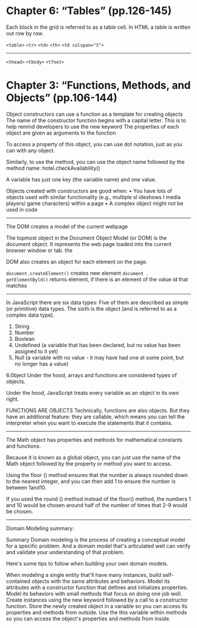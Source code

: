 # Chapter 6: “Tables” (pp.126-145)

Each block in the grid is referred to as a table cell. In HTML a table is written out row by row.

`<table>`
`<tr>`
`<td>`
`<th>`
`<td colspan="3">`

---

`<thead>`
`<tbody>`
`<tfoot>`


# Chapter 3: “Functions, Methods, and Objects” (pp.106-144)

Object constructors can use a function as a template for creating objects
The name of the constructor function begins with a capital letter. This is to help remind developers to use the new keyword
The properties of each object are given as arguments to the function

To access a property of this
object, you can use dot notation,
just as you can with any object.

Similarly, to use the method,
you can use the object name
followed by the method name:
hotel.checkAvailability()

A variable has just one key (the variable name)
and one value.

Objects created with constructors are good when:
• You have lots of objects used with similar
functionality (e.g., multiple sl ideshows I media
players/ game characters) within a page
• A complex object might not be used in code

---

The DOM creates a model of the current webpage

The topmost object in the Document Object Model (or DOM) is the
document object. It represents the web page loaded into the current
browser window or tab.
the

DOM also creates an object for
each element on the page.

`document.createElement()` creates new element
`document . getElementByld()` returns element, if there is an element of the value id that matches

---

In JavaScript there are six data types:
Five of them are described as simple (or primitive) data types.
The sixth is the object (and is referred to as a complex data type).

1. String
2. Number
3. Boolean
4. Undefined (a variable that has been declared, but
no value has been assigned to it yet)
5. Null (a variable with no value - it may have had
one at some point, but no longer has a value)

6.0bject
Under the hood, arrays and functions are considered
types of objects.

Under the hood, JavaScript
treats every variable as an object in its own right.

FUNCTIONS ARE OBJECTS
Technically, functions are also objects. But they
have an additional feature: they are callable, which
means you can tell the interpreter when you want to
execute the statements that it contains.

---

The Math object has properties and methods
for mathematical constants and functions.

Because it is known as a global
object, you can just use the
name of the Math object followed
by the property or method you
want to access.

Using the floor () method
ensures that the number is
always rounded down to the
nearest integer, and you can
then add 1 to ensure the number
is between 1and10.

If you used the round () method
instead of the floor() method,
the numbers 1 and 10 would
be chosen around half of the
number of times that 2-9 would
be chosen.

---

Domain Modeling summary:

Summary
Domain modeling is the process of creating a conceptual model for a specific problem. And a domain model that's articulated well can verify and validate your understanding of that problem.

Here's some tips to follow when building your own domain models.

When modeling a single entity that'll have many instances, build self-contained objects with the same attributes and behaviors.
Model its attributes with a constructor function that defines and initializes properties.
Model its behaviors with small methods that focus on doing one job well.
Create instances using the new keyword followed by a call to a constructor function.
Store the newly created object in a variable so you can access its properties and methods from outside.
Use the this variable within methods so you can access the object's properties and methods from inside.